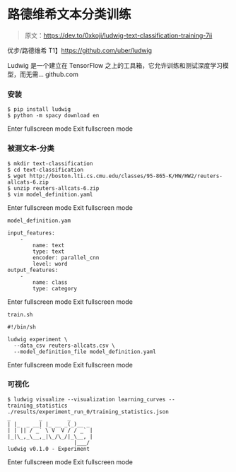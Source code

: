# 路德维希文本分类训练

> 原文：<https://dev.to/0xkoji/ludwig-text-classification-training-7ii>

优步/路德维希
T1】https://github.com/uber/ludwig

Ludwig 是一个建立在 TensorFlow 之上的工具箱，它允许训练和测试深度学习模型，而无需…
github.com

### 安装

```
$ pip install ludwig
$ python -m spacy download en 
```

Enter fullscreen mode Exit fullscreen mode

### 被测文本-分类

```
$ mkdir text-classification
$ cd text-classification
$ wget http://boston.lti.cs.cmu.edu/classes/95-865-K/HW/HW2/reuters-allcats-6.zip
$ unzip reuters-allcats-6.zip
$ vim model_definition.yaml 
```

Enter fullscreen mode Exit fullscreen mode

`model_definition.yam`

```
input_features:
    -
        name: text
        type: text
        encoder: parallel_cnn
        level: word
output_features:
    -
        name: class
        type: category 
```

Enter fullscreen mode Exit fullscreen mode

`train.sh`

```
#!/bin/sh

ludwig experiment \
  --data_csv reuters-allcats.csv \
  --model_definition_file model_definition.yaml 
```

Enter fullscreen mode Exit fullscreen mode

### 可视化

```
$ ludwig visualize --visualization learning_curves --training_statistics ./results/experiment_run_0/training_statistics.json
_         _        _      
| |_  _ __| |_ __ _(_)__ _ 
| | || / _` \ V  V / / _` |
|_|\_,_\__,_|\_/\_/|_\__, |
                     |___/ 
ludwig v0.1.0 - Experiment 
```

Enter fullscreen mode Exit fullscreen mode